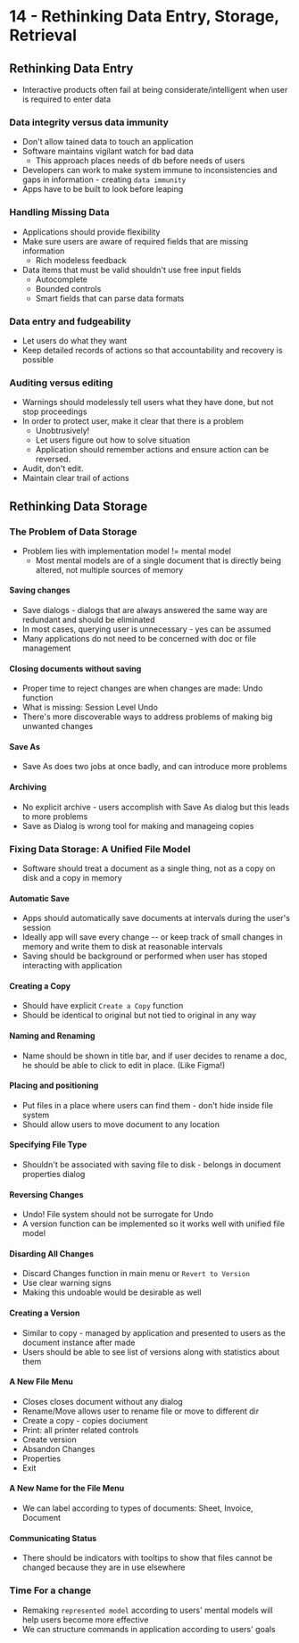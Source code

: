 # 14 - Rethinking Data Entry, Storage, Retrieval

## Rethinking Data Entry

- Interactive products often fail at being considerate/intelligent when user is required to enter data

### Data integrity versus data immunity

- Don't allow tained data to touch an application
- Software maintains vigilant watch for bad data
  - This approach places needs of db before needs of users
- Developers can work to make system immune to inconsistencies and gaps in information - creating `data immunity`
- Apps have to be built to look before leaping

### Handling Missing Data

- Applications should provide flexibility
- Make sure users are aware of required fields that are missing information
  - Rich modeless feedback
- Data items that must be valid shouldn't use free input fields
  - Autocomplete
  - Bounded controls
  - Smart fields that can parse data formats

### Data entry and fudgeability

- Let users do what they want
- Keep detailed records of actions so that accountability and recovery is possible

### Auditing versus editing

- Warnings should modelessly tell users what they have done, but not stop proceedings
- In order to protect user, make it clear that there is a problem
  - Unobtrusively!
  - Let users figure out how to solve situation
  - Application should remember actions and ensure action can be reversed.
- Audit, don't edit.
- Maintain clear trail of actions

## Rethinking Data Storage

### The Problem of Data Storage

- Problem lies with implementation model != mental model
  - Most mental models are of a single document that is directly being altered, not multiple sources of memory

#### Saving changes

- Save dialogs - dialogs that are always answered the same way are redundant and should be eliminated
- In most cases, querying user is unnecessary - yes can be assumed
- Many applications do not need to be concerned with doc or file management

#### Closing documents without saving

- Proper time to reject changes are when changes are made: Undo function
- What is missing: Session Level Undo
- There's more discoverable ways to address problems of making big unwanted changes

#### Save As

- Save As does two jobs at once badly, and can introduce more problems

#### Archiving

- No explicit archive - users accomplish with Save As dialog but this leads to more problems
- Save as Dialog is wrong tool for making and manageing copies

### Fixing Data Storage: A Unified File Model

- Software should treat a document as a single thing, not as a copy on disk and a copy in memory

#### Automatic Save

- Apps should automatically save documents at intervals during the user's session
- Ideally app will save every change -- or keep track of small changes in memory and write them to disk at reasonable intervals
- Saving should be background or performed when user has stoped interacting with application

#### Creating a Copy

- Should have explicit `Create a Copy` function
- Should be identical to original but not tied to original in any way

#### Naming and Renaming

- Name should be shown in title bar, and if user decides to rename a doc, he should be able to click to edit in place. (Like Figma!)

#### Placing and positioning

- Put files in a place where users can find them - don't hide inside file system
- Should allow users to move document to any location

#### Specifying File Type

- Shouldn't be associated with saving file to disk - belongs in document properties dialog

#### Reversing Changes

- Undo! File system should not be surrogate for Undo
- A version function can be implemented so it works well with unified file model

#### Disarding All Changes

- Discard Changes function in main menu or `Revert to Version`
- Use clear warning signs
- Making this undoable would be desirable as well

#### Creating a Version

- Similar to copy - managed by application and presented to users as the document instance after made
- Users should be able to see list of versions along with statistics about them

#### A New File Menu

- Closes closes document without any dialog
- Rename/Move allows user to rename file or move to different dir
- Create a copy - copies dociument
- Print: all printer related controls
- Create version
- Absandon Changes
- Properties
- Exit

#### A New Name for the File Menu

- We can label according to types of documents: Sheet, Invoice, Document

#### Communicating Status

- There should be indicators with tooltips to show that files cannot be changed because they are in use elsewhere

### Time For a change

- Remaking `represented model` according to users' mental models will help users become more effective
- We can structure commands in application according to users' goals
